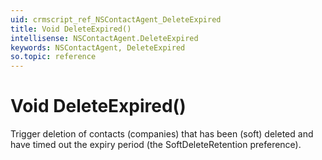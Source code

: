 ```yaml
---
uid: crmscript_ref_NSContactAgent_DeleteExpired
title: Void DeleteExpired()
intellisense: NSContactAgent.DeleteExpired
keywords: NSContactAgent, DeleteExpired
so.topic: reference
---
```


# Void DeleteExpired()

Trigger deletion of contacts (companies) that has been (soft) deleted and have timed out the expiry period (the SoftDeleteRetention preference).

